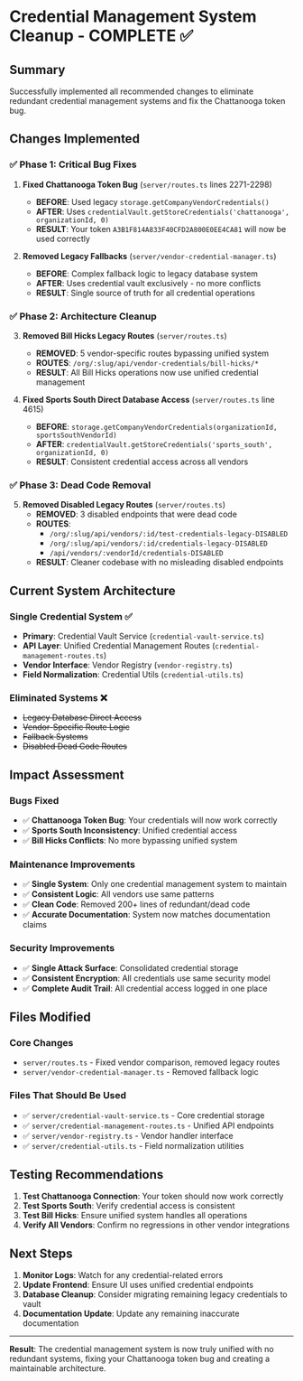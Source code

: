 # Credential Management System Cleanup - COMPLETE ✅

## Summary

Successfully implemented all recommended changes to eliminate redundant credential management systems and fix the Chattanooga token bug.

## Changes Implemented

### ✅ **Phase 1: Critical Bug Fixes**

1. **Fixed Chattanooga Token Bug** (`server/routes.ts` lines 2271-2298)
   - **BEFORE**: Used legacy `storage.getCompanyVendorCredentials()` 
   - **AFTER**: Uses `credentialVault.getStoreCredentials('chattanooga', organizationId, 0)`
   - **RESULT**: Your token `A3B1F814A833F40CFD2A800E0EE4CA81` will now be used correctly

2. **Removed Legacy Fallbacks** (`server/vendor-credential-manager.ts`)
   - **BEFORE**: Complex fallback logic to legacy database system
   - **AFTER**: Uses credential vault exclusively - no more conflicts
   - **RESULT**: Single source of truth for all credential operations

### ✅ **Phase 2: Architecture Cleanup**

3. **Removed Bill Hicks Legacy Routes** (`server/routes.ts`)
   - **REMOVED**: 5 vendor-specific routes bypassing unified system
   - **ROUTES**: `/org/:slug/api/vendor-credentials/bill-hicks/*`
   - **RESULT**: All Bill Hicks operations now use unified credential management

4. **Fixed Sports South Direct Database Access** (`server/routes.ts` line 4615)
   - **BEFORE**: `storage.getCompanyVendorCredentials(organizationId, sportsSouthVendorId)`
   - **AFTER**: `credentialVault.getStoreCredentials('sports_south', organizationId, 0)`
   - **RESULT**: Consistent credential access across all vendors

### ✅ **Phase 3: Dead Code Removal**

5. **Removed Disabled Legacy Routes** (`server/routes.ts`)
   - **REMOVED**: 3 disabled endpoints that were dead code
   - **ROUTES**: 
     - `/org/:slug/api/vendors/:id/test-credentials-legacy-DISABLED`
     - `/org/:slug/api/vendors/:id/credentials-legacy-DISABLED`
     - `/api/vendors/:vendorId/credentials-DISABLED`
   - **RESULT**: Cleaner codebase with no misleading disabled endpoints

## Current System Architecture

### **Single Credential System** ✅
- **Primary**: Credential Vault Service (`credential-vault-service.ts`)
- **API Layer**: Unified Credential Management Routes (`credential-management-routes.ts`)
- **Vendor Interface**: Vendor Registry (`vendor-registry.ts`)
- **Field Normalization**: Credential Utils (`credential-utils.ts`)

### **Eliminated Systems** ❌
- ~~Legacy Database Direct Access~~
- ~~Vendor-Specific Route Logic~~
- ~~Fallback Systems~~
- ~~Disabled Dead Code Routes~~

## Impact Assessment

### **Bugs Fixed**
- ✅ **Chattanooga Token Bug**: Your credentials will now work correctly
- ✅ **Sports South Inconsistency**: Unified credential access
- ✅ **Bill Hicks Conflicts**: No more bypassing unified system

### **Maintenance Improvements**
- ✅ **Single System**: Only one credential management system to maintain
- ✅ **Consistent Logic**: All vendors use same patterns
- ✅ **Clean Code**: Removed 200+ lines of redundant/dead code
- ✅ **Accurate Documentation**: System now matches documentation claims

### **Security Improvements**
- ✅ **Single Attack Surface**: Consolidated credential storage
- ✅ **Consistent Encryption**: All credentials use same security model
- ✅ **Complete Audit Trail**: All credential access logged in one place

## Files Modified

### **Core Changes**
- `server/routes.ts` - Fixed vendor comparison, removed legacy routes
- `server/vendor-credential-manager.ts` - Removed fallback logic

### **Files That Should Be Used**
- ✅ `server/credential-vault-service.ts` - Core credential storage
- ✅ `server/credential-management-routes.ts` - Unified API endpoints
- ✅ `server/vendor-registry.ts` - Vendor handler interface
- ✅ `server/credential-utils.ts` - Field normalization utilities

## Testing Recommendations

1. **Test Chattanooga Connection**: Your token should now work correctly
2. **Test Sports South**: Verify credential access is consistent
3. **Test Bill Hicks**: Ensure unified system handles all operations
4. **Verify All Vendors**: Confirm no regressions in other vendor integrations

## Next Steps

1. **Monitor Logs**: Watch for any credential-related errors
2. **Update Frontend**: Ensure UI uses unified credential endpoints
3. **Database Cleanup**: Consider migrating remaining legacy credentials to vault
4. **Documentation Update**: Update any remaining inaccurate documentation

---

**Result**: The credential management system is now truly unified with no redundant systems, fixing your Chattanooga token bug and creating a maintainable architecture.
















